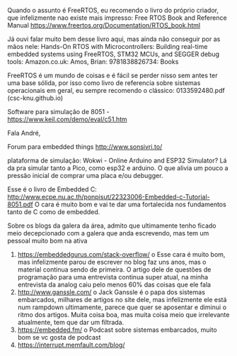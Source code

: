 
Quando o assunto é FreeRTOS, eu recomendo o livro do próprio criador, que infelizmente nao existe mais impresso:
Free RTOS Book and Reference Manual https://www.freertos.org/Documentation/RTOS_book.html

Já ouvi falar muito bem desse livro aqui, mas ainda não conseguir por as mãos nele:
Hands-On RTOS with Microcontrollers: Building real-time embedded systems using FreeRTOS, STM32 MCUs, and SEGGER debug tools: Amazon.co.uk: Amos, Brian: 9781838826734: Books

FreeRTOS é um mundo de coisas e é fácil se perder nisso sem antes ter uma base sólida, por isso como livro de referencia sobre sistemas operacionais em geral, eu sempre recomendo o clássico: 0133592480.pdf (csc-knu.github.io)


Software para simulação de 8051 - https://www.keil.com/demo/eval/c51.htm

Fala André,

Forum para embedded things http://www.sonsivri.to/

plataforma de simulação: Wokwi - Online Arduino and ESP32 Simulator?
Lá da pra simular tanto a Pico, como esp32 e arduino. O que alivia um pouco a pressão inicial de comprar uma placa e/ou debugger.

Esse é o livro de Embedded C: http://www.ecpe.nu.ac.th/ponpisut/22323006-Embedded-c-Tutorial-8051.pdf
O cara é muito bom e vai te dar uma fortalecida nos fundamentos tanto de C como de embedded.
 
Sobre os blogs da galera da área, admito que ultimamente tenho ficado meio decepcionado com a galera que anda escrevendo, mas tem um pessoal muito bom na ativa
1.	https://embeddedgurus.com/stack-overflow/
o	Esse cara é muito bom, mas infelizmente parou de escrever no blog faz uns anos, mas o material continua sendo de primeira. O artigo dele de questões de programação para uma entrevista continua super atual, na minha entrevista da analog caiu pelo menos 60% das coisas que ele fala
2.	http://www.ganssle.com/
o	Jack Ganssle é o papa dos sistemas embarcados, milhares de artigos no site dele, mas infelizmente ele está num rampdown ultimamente, parece que quer se aposentar e diminui o ritmo dos artigos. Muita coisa boa, mas muita coisa meio que irrelevante atualmente, tem que dar um filtrada.
3.	https://embedded.fm/
o	Podcast sobre sistemas embarcados, muito bom se vc gosta de podcast
4.	https://interrupt.memfault.com/blog/

